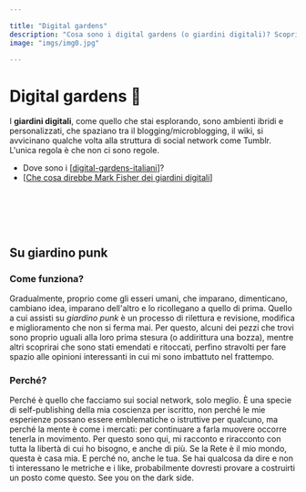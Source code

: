```yaml
---

title: "Digital gardens"
description: "Cosa sono i digital gardens (o giardini digitali)? Scoprilo qui."
image: "imgs/img0.jpg"

---
```


# Digital gardens 🌱

I **giardini digitali**, come quello che stai esplorando, sono ambienti ibridi e personalizzati, che spaziano tra il blogging/microblogging, il wiki, si avvicinano qualche volta alla struttura di social network come Tumblr. L'unica regola è che non ci sono regole.

* Dove sono i [[digital-gardens-italiani]]?
* [[Che cosa direbbe Mark Fisher dei giardini digitali]]


<div style="height:50px"></div>
&nbsp;
&nbsp;

## Su giardino punk
### Come funziona?

Gradualmente, proprio come gli esseri umani, che imparano, dimenticano, cambiano idea, imparano dell'altro e lo ricollegano a quello di prima.
Quello a cui assisti su *giardino punk* è un processo di rilettura e revisione, modifica e miglioramento che non si ferma mai. Per questo, alcuni dei pezzi che trovi sono proprio uguali alla loro prima stesura (o addirittura una bozza), mentre altri scoprirai che sono stati emendati e ritoccati, perfino stravolti per fare spazio alle opinioni interessanti in cui mi sono imbattuto nel frattempo.
### Perché?

Perché è quello che facciamo sui social network, solo meglio. È una specie di self-publishing della mia coscienza per iscritto, non perché le mie esperienze possano essere emblematiche o istruttive per qualcuno, ma perché la mente è come i mercati: per continuare a farla muovere occorre tenerla in movimento.
Per questo sono qui, mi racconto e riracconto con tutta la libertà di cui ho bisogno, e anche di più. Se la Rete è il mio mondo, questa è casa mia. E perché no, anche le tua. Se hai qualcosa da dire e non ti interessano le metriche e i like, probabilmente dovresti provare a costruirti un posto come questo.
See you on the dark side.

[//begin]: # "Autogenerated link references for markdown compatibility"
[digital-gardens-italiani]: digital-gardens-italiani.md "Digital gardens italiani"
[Che cosa direbbe Mark Fisher dei giardini digitali]: che-cosa-direbbe-mark-fisher-dei-giardini-digitali.md "Che cosa direbbe Mark Fisher dei giardini digitali"
[//end]: # "Autogenerated link references"